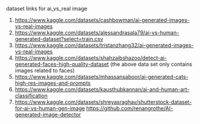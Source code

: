 dataset links for ai_vs_real image

1. https://www.kaggle.com/datasets/cashbowman/ai-generated-images-vs-real-images
2. https://www.kaggle.com/datasets/alessandrasala79/ai-vs-human-generated-dataset?select=train.csv
3. https://www.kaggle.com/datasets/tristanzhang32/ai-generated-images-vs-real-images
4. https://www.kaggle.com/datasets/shahzaibshazoo/detect-ai-generated-faces-high-quality-dataset
(the above data set only contains images related to faces)
5. https://www.kaggle.com/datasets/mhassansaboor/ai-generated-cats-high-res-images-and-prompts
6. https://www.kaggle.com/datasets/kausthubkannan/ai-and-human-art-classification
7. https://www.kaggle.com/datasets/shreyasraghav/shutterstock-dataset-for-ai-vs-human-gen-image
https://github.com/renangrothe/AI-generated-image-detector
